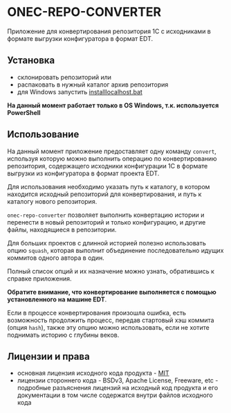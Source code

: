 
# ONEC-REPO-CONVERTER

Приложение для конвертирования репозитория 1С с исходниками в формате выгрузки конфигуратора в формат EDT.

## Установка

* склонировать репозиторий или
* распаковать в нужный каталог архив репозитория
* для Windows запустить [installlocalhost.bat](/installlocalhost.bat)

**На данный момент работает только в OS Windows, т.к. используется PowerShell**

## Использование

На данный момент приложение предоставляет одну команду `convert`, используя которую можно выполнить операцию по конвертированию репозитория, содержащего исходники конфигурации 1С в формате выгрузки из конфигуратора в формат проекта EDT.

Для использования необходимо указать путь к каталогу, в котором находится исходный репозиторий для конвертирования, и путь к каталогу нового репозитория. 

`onec-repo-converter` позволяет выполнить конвертацию истории и перенести в новый репозиторий и только конфигурацию, и другие файлы, находящиеся в репозитории. 

Для больших проектов с длинной историей полезно использовать опцию `squash`, которая выполнит объединение последовательно идущих коммитов одного автора в один.

Полный список опций и их назначение можно узнать, обратившись к справке приложения.

**Обратите внимание, что конвертирование выполняется с помощью установленного на машине EDT**.

Если в процессе конвертирования произошла ошибка, есть возможность продолжить процесс, передав стартовый хэш коммита (опция `hash`), также эту опцию можно использовать, если не хотите поднимать историю с глубины веков.

## Лицензии и права

* основная лицензия исходного кода продукта - [MIT](LICENSE)
* лицензии стороннего кода - BSDv3, Apache License, Freeware, etc - подробные разъяснения лицензий на исходный код продукта и его документации в том числе содержатся внутри файлов исходного кода
